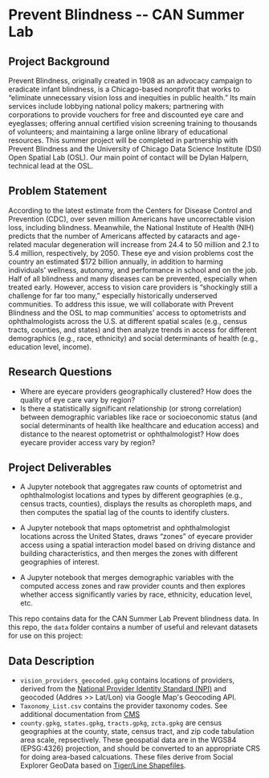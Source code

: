 # Prevent Blindness -- CAN Summer Lab

## Project Background
Prevent Blindness, originally created in 1908 as an advocacy campaign to eradicate infant blindness, is a Chicago-based nonprofit that works to “eliminate unnecessary vision loss and inequities in public health.” Its main services include lobbying national policy makers; partnering with corporations to provide vouchers for free and discounted eye care and eyeglasses; offering annual certified vision screening training to thousands of volunteers; and maintaining a large online library of educational resources. This summer project will be completed in partnership with Prevent Blindness and the University of Chicago Data Science Institute (DSI) Open Spatial Lab (OSL).  Our main point of contact will be Dylan Halpern, technical lead at the OSL.

## Problem Statement

According to the latest estimate from the Centers for Disease Control and Prevention (CDC), over seven million Americans have uncorrectable vision loss, including blindness. Meanwhile, the National Institute of Health (NIH) predicts that the number of Americans affected by cataracts and age-related macular degeneration will increase from 24.4 to 50 million and 2.1 to 5.4 million, respectively, by 2050. These eye and vision problems cost the country an estimated $172 billion annually, in addition to harming individuals’ wellness, autonomy, and performance in school and on the job.
Half of all blindness and many diseases can be prevented, especially when treated early. However, access to vision care providers is “shockingly still a challenge for far too many,” especially historically underserved communities. To address this issue, we will collaborate with Prevent Blindness and the OSL to map communities’ access to optometrists and ophthalmologists across the U.S. at different spatial scales (e.g., census tracts, counties, and states) and then analyze trends in access for different demographics (e.g., race, ethnicity) and social determinants of health (e.g., education level, income).

## Research Questions
- Where are eyecare providers geographically clustered? How does the quality of eye care vary by region?
- Is there a statistically significant relationship (or strong correlation) between demographic variables like race or socioeconomic status (and social determinants of health like healthcare and education access) and distance to the nearest optometrist or ophthalmologist? How does eyecare provider access vary by region? 

## Project Deliverables
- A Jupyter notebook that aggregates raw counts of optometrist and ophthalmologist locations and types by different geographies (e.g., census tracts, counties), displays the results as choropleth maps, and then computes the spatial lag of the counts to identify clusters.

- A Jupyter notebook that maps optometrist and ophthalmologist locations across the United States, draws “zones” of eyecare provider access using a spatial interaction model based on driving distance and building characteristics, and then merges the zones with different geographies of interest.

- A Jupyter notebook that merges demographic variables with the computed access zones and raw provider counts and then explores whether access significantly varies by race, ethnicity, education level, etc.

This repo contains data for the CAN Summer Lab Prevent blindness data. In this repo, the `data` folder contains a number of useful and relevant datasets for use on this project:

## Data Description

- `vision_providers_geocoded.gpkg` contains locations of providers, derived from the [National Provider Identity Standard (NPI)](https://www.cms.gov/Regulations-and-Guidance/Administrative-Simplification/NationalProvIdentStand) and geocoded (Addres >> Lat/Lon) via Google Map's Geocoding API. 
- `Taxonomy_List.csv` contains the provider taxonomy codes. See additional documentation from [CMS](https://www.cms.gov/medicare/provider-enrollment-and-certification/find-your-taxonomy-code#:~:text=What%20is%20a%20taxonomy%20code,referred%20to%20as%20an%20NPI)
- `county.gpkg`, `states.gpkg`, `tracts.gpkg`, `zcta.gpkg` are census geographies at the county, state, census tract, and zip code tabulation area scale, repsectively. These geospatial data are in the WGS84 (EPSG:4326) projection, and should be converted to an appropriate CRS for doing area-based calcuations. These files derive from Social Explorer GeoData based on [Tiger/Line Shapefiles](https://www.census.gov/geographies/mapping-files/time-series/geo/tiger-line-file.html).

